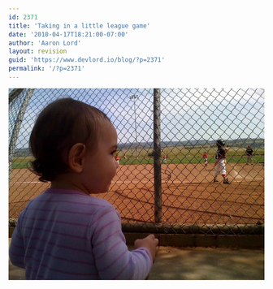 ```yaml
---
id: 2371
title: 'Taking in a little league game'
date: '2010-04-17T18:21:00-07:00'
author: 'Aaron Lord'
layout: revision
guid: 'https://www.devlord.io/blog/?p=2371'
permalink: '/?p=2371'
---
```


<p class="mobile-photo"><a href="/wp-content/uploads/2011/10/photo-744386.jpg"><img src="/wp-content/uploads/2011/10/photo-744386.jpg?w=300" border="0" alt="" /></a></p><div class="blogger-post-footer"><img width='1' height='1' src="/blog/taking-in-a-little-league-game/"' /></div>